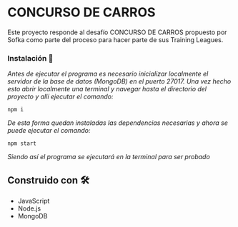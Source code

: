 # CONCURSO DE CARROS

Este proyecto responde al desafío CONCURSO DE CARROS propuesto por Sofka como parte del proceso para hacer parte de sus Training Leagues.


### Instalación 🚀

_Antes de ejecutar el programa es necesario inicializar localmente el servidor de la base de datos (MongoDB) en el puerto 27017. Una vez hecho esto abrir localmente una terminal y navegar hasta el directorio del proyecto y allí ejecutar el comando:_ 

```
npm i
```
_De esta forma quedan instaladas las dependencias necesarias y ahora se puede ejecutar el comando:_ 

```
npm start
```
_Siendo así el programa se ejecutará en la terminal para ser probado_ 


## Construido con 🛠️

* JavaScript
* Node.js
* MongoDB